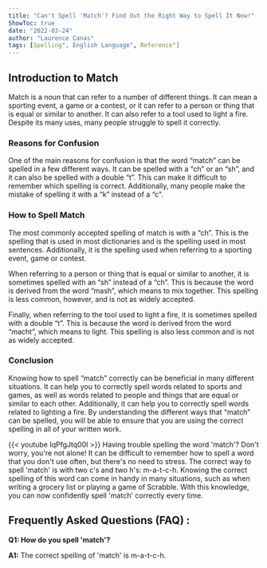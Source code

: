 ```yaml
---
title: "Can't Spell 'Match'? Find Out the Right Way to Spell It Now!"
ShowToc: true 
date: "2022-03-24"
author: "Laurence Canas" 
tags: [Spelling", English Language", Reference"]
---
```

## Introduction to Match

Match is a noun that can refer to a number of different things. It can mean a sporting event, a game or a contest, or it can refer to a person or thing that is equal or similar to another. It can also refer to a tool used to light a fire. Despite its many uses, many people struggle to spell it correctly.

### Reasons for Confusion

One of the main reasons for confusion is that the word “match” can be spelled in a few different ways. It can be spelled with a “ch” or an “sh”, and it can also be spelled with a double “t”. This can make it difficult to remember which spelling is correct. Additionally, many people make the mistake of spelling it with a “k” instead of a “c”.

### How to Spell Match

The most commonly accepted spelling of match is with a “ch”. This is the spelling that is used in most dictionaries and is the spelling used in most sentences. Additionally, it is the spelling used when referring to a sporting event, game or contest.

When referring to a person or thing that is equal or similar to another, it is sometimes spelled with an “sh” instead of a “ch”. This is because the word is derived from the word “mash”, which means to mix together. This spelling is less common, however, and is not as widely accepted.

Finally, when referring to the tool used to light a fire, it is sometimes spelled with a double “t”. This is because the word is derived from the word “macht”, which means to light. This spelling is also less common and is not as widely accepted.

### Conclusion

Knowing how to spell “match” correctly can be beneficial in many different situations. It can help you to correctly spell words related to sports and games, as well as words related to people and things that are equal or similar to each other. Additionally, it can help you to correctly spell words related to lighting a fire. By understanding the different ways that “match” can be spelled, you will be able to ensure that you are using the correct spelling in all of your written work.

{{< youtube IqPfgJtq00I >}} 
Having trouble spelling the word 'match'? Don't worry, you're not alone! It can be difficult to remember how to spell a word that you don't use often, but there's no need to stress. The correct way to spell 'match' is with two c's and two h's: m-a-t-c-h. Knowing the correct spelling of this word can come in handy in many situations, such as when writing a grocery list or playing a game of Scrabble. With this knowledge, you can now confidently spell 'match' correctly every time.

## Frequently Asked Questions (FAQ) :
**Q1: How do you spell 'match'?**

**A1:** The correct spelling of 'match' is m-a-t-c-h.





